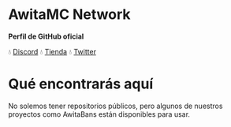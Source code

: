 # AwitaMC Network
**Perfil de GitHub oficial**

💧 [Discord](https://discord.awitamc.net/)
💧 [Tienda](https://tienda.awitamc.net/)
💧 [Twitter](https://twitter.com/AwitaMC)

# Qué encontrarás aquí

No solemos tener repositorios públicos, pero algunos de nuestros proyectos como AwitaBans están disponibles para usar.

